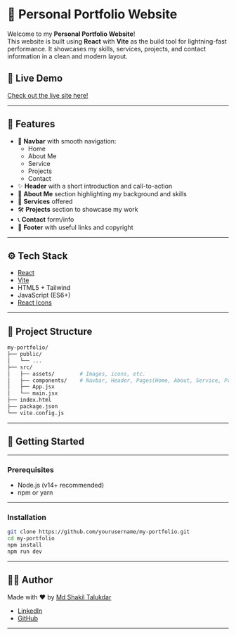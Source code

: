 # 🚀 Personal Portfolio Website

Welcome to my **Personal Portfolio Website**!  
This website is built using **React** with **Vite** as the build tool for lightning-fast performance. It showcases my skills, services, projects, and contact information in a clean and modern layout.

## 🔗 Live Demo

[Check out the live site here!](https://my-portfolio-alpha-sand-15.vercel.app/) 

---

## 🧩 Features

- 🧭 **Navbar** with smooth navigation:
  - Home
  - About Me
  - Service
  - Projects
  - Contact
- ✨ **Header** with a short introduction and call-to-action
- 👤 **About Me** section highlighting my background and skills
- 💼 **Services** offered
- 🛠️ **Projects** section to showcase my work
- 📞 **Contact** form/info
- 📌 **Footer** with useful links and copyright

---

## ⚙️ Tech Stack

- [React](https://reactjs.org/)
- [Vite](https://vitejs.dev/)
- HTML5 + Tailwind
- JavaScript (ES6+)
- [React Icons](https://react-icons.github.io/react-icons/)

---

## 📁 Project Structure

```bash
my-portfolio/
├── public/
│   └── ...
├── src/
│   ├── assets/        # Images, icons, etc.
│   ├── components/    # Navbar, Header, Pages(Home, About, Service, Projects) Footer        
│   ├── App.jsx
│   └── main.jsx
├── index.html
├── package.json
└── vite.config.js
```
---


## 🚀 Getting Started

---

### Prerequisites

- Node.js (v14+ recommended)
- npm or yarn

---

### Installation

```bash
git clone https://github.com/yourusername/my-portfolio.git
cd my-portfolio
npm install
npm run dev

```
---

## 🙋‍♂️ Author

Made with ❤️ by [Md Shakil Talukdar](https://my-portfolio-alpha-sand-15.vercel.app/)

- [LinkedIn](https://www.linkedin.com/in/md-shakil-talukdar-93862025b/)
- [GitHub](https://github.com/TawhidShakil)

---
